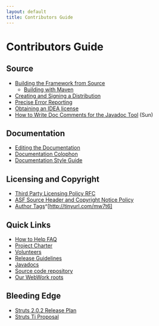 ```yaml
---
layout: default
title: Contributors Guide
---
```


# Contributors Guide

## Source

- [Building the Framework from Source](building-the-framework-from-source)
  - [Building with Maven](building-with-maven)
- [Creating and Signing a Distribution](creating-and-signing-a-distribution) 
- [Precise Error Reporting](precise-error-reporting)
- [Obtaining an IDEA license](obtaining-an-idea-license)
- [How to Write Doc Comments for the Javadoc Tool](http://java.sun.com/j2se/javadoc/writingdoccomments/) (Sun)

## Documentation

- [Editing the Documentation](#PAGE_27087)
- [Documentation Colophon](#PAGE_13822)
- [Documentation Style Guide](#PAGE_14055)

## Licensing and Copyright

- [Third Party Licensing Policy RFC](http://people.apache.org/~cliffs/3party.html)
- [ASF Source Header and Copyright Notice Policy](http://www.apache.org/legal/src-headers.html)
- [Author Tags](http://tinyurl.com/mw7t6)^[http://tinyurl.com/mw7t6]

## Quick Links

- [How to Help FAQ](../../helping)
- [Project Charter](../../bylaws)
- [Volunteers](../../volunteers)
- [Release Guidelines](../../releases)
- [Javadocs](http://people.apache.org/~mrdon/action2-api/)
- [Source code repository](https://svn.apache.org/repos/asf/struts/action2)
- [Our WebWork roots](http://today.java.net/pub/a//today/2005/02/25/opensymphony.html)

## Bleeding Edge

- [Struts 2.0.2 Release Plan](http://wiki.apache.org/struts/StrutsActionRelease202)
- [Struts Ti Proposal](http://wiki.apache.org/struts/StrutsTi)
